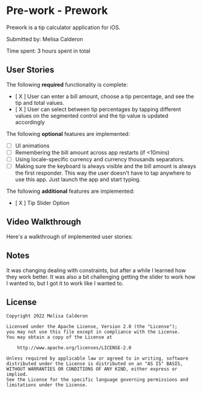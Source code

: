# Pre-work - Prework

Prework is a tip calculator application for iOS.

Submitted by: Melisa Calderon

Time spent: 3 hours spent in total

## User Stories

The following **required** functionality is complete:

* [ X ] User can enter a bill amount, choose a tip percentage, and see the tip and total values.
* [ X ] User can select between tip percentages by tapping different values on the segmented control and the tip value is updated accordingly

The following **optional** features are implemented:

* [ ] UI animations
* [ ] Remembering the bill amount across app restarts (if <10mins)
* [ ] Using locale-specific currency and currency thousands separators.
* [ ] Making sure the keyboard is always visible and the bill amount is always the first responder. This way the user doesn't have to tap anywhere to use this app. Just launch the app and start typing.

The following **additional** features are implemented:

- [ X ] Tip Slider Option
## Video Walkthrough

Here's a walkthrough of implemented user stories:

## Notes

It was changing dealing with constraints, but after a while I learned how they work better. It was also a bit challenging getting the slider to work how I wanted to, but I got it to work like I wanted to.

## License

    Copyright 2022 Melisa Calderon

    Licensed under the Apache License, Version 2.0 (the "License");
    you may not use this file except in compliance with the License.
    You may obtain a copy of the License at

        http://www.apache.org/licenses/LICENSE-2.0

    Unless required by applicable law or agreed to in writing, software
    distributed under the License is distributed on an "AS IS" BASIS,
    WITHOUT WARRANTIES OR CONDITIONS OF ANY KIND, either express or implied.
    See the License for the specific language governing permissions and
    limitations under the License.
